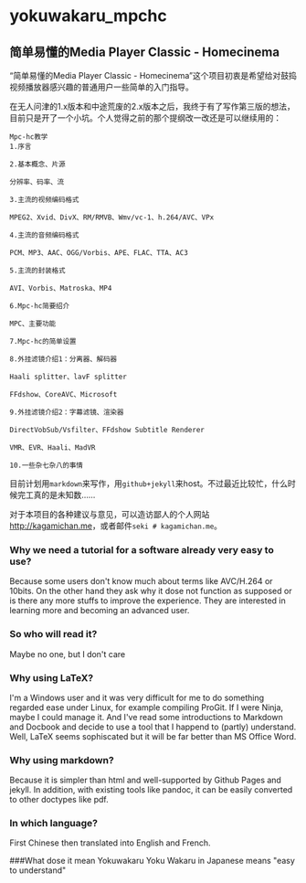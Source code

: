 yokuwakaru_mpchc
================
简单易懂的Media Player Classic - Homecinema
--------------------------------------------

“简单易懂的Media Player Classic - Homecinema”这个项目初衷是希望给对鼓捣视频播放器感兴趣的普通用户一些简单的入门指导。

在无人问津的1.x版本和中途荒废的2.x版本之后，我终于有了写作第三版的想法，目前只是开了一个小坑。个人觉得之前的那个提纲改一改还是可以继续用的：

    Mpc-hc教学
    1.序言

    2.基本概念、片源

    分辨率、码率、流

    3.主流的视频编码格式

    MPEG2、Xvid、DivX、RM/RMVB、Wmv/vc-1、h.264/AVC、VPx

    4.主流的音频编码格式

    PCM、MP3、AAC、OGG/Vorbis、APE、FLAC、TTA、AC3

    5.主流的封装格式

    AVI、Vorbis、Matroska、MP4

    6.Mpc-hc简要绍介

    MPC、主要功能

    7.Mpc-hc的简单设置

    8.外挂滤镜介绍1：分离器、解码器

    Haali splitter、lavF splitter

    FFdshow、CoreAVC、Microsoft

    9.外挂滤镜介绍2：字幕滤镜、渲染器

    DirectVobSub/Vsfilter、FFdshow Subtitle Renderer

    VMR、EVR、Haali、MadVR

    10.一些杂七杂八的事情

目前计划用`markdown`来写作，用`github+jekyll`来host。不过最近比较忙，什么时候完工真的是未知数……

对于本项目的各种建议与意见，可以造访鄙人的个人网站<http://kagamichan.me>，或者邮件`seki # kagamichan.me`。

### Why we need a tutorial for a software already very easy to use?
Because some users don't know much about terms like AVC/H.264 or 10bits. On the other hand they ask why it dose not function as supposed or is there any more stuffs to improve the experience.
They are interested in learning more and becoming an advanced user.

### So who will read it?
Maybe no one, but I don't care


### Why using LaTeX?
I'm a Windows user and it was very difficult for me to do something regarded ease under Linux, for example compiling ProGit. If I were Ninja, maybe I could manage it. And I've read some introductions to Markdown and Docbook and decide to use a tool that I happend to (partly) understand. Well, LaTeX seems sophiscated but it will be far better than MS Office Word.

### Why using markdown?
Because it is simpler than html and well-supported by Github Pages and jekyll. In addition, with existing tools like pandoc, it can be easily converted to other doctypes like pdf.


### In which language?
First Chinese then translated into English and French.

###What dose it mean Yokuwakaru
Yoku Wakaru in Japanese means "easy to understand"